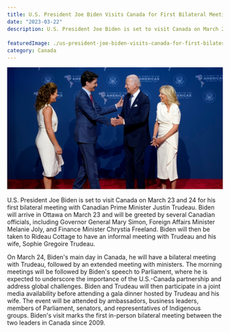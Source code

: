 ```yaml
---
title: U.S. President Joe Biden Visits Canada for First Bilateral Meeting Since 2009
date: "2023-03-22"
description: U.S. President Joe Biden is set to visit Canada on March 23 and 24 for his first bilateral meeting with Canadian Prime Minister Justin Trudeau. Biden will arrive in Ottawa on March 23 and will be greeted by several Canadian officials, including Governor General Mary Simon, Foreign Affairs Minister Melanie Joly, and Finance Minister Chrystia Freeland. Biden will then be taken to Rideau Cottage to have an informal meeting with Trudeau and his wife, Sophie Gregoire Trudeau.

featuredImage: ./us-president-joe-biden-visits-canada-for-first-bilateral-meeting-since-2009.jpeg
category: Canada
---
```


![us-president-joe-biden-visits-canada-for-first-bilateral-meeting-since-2009](./us-president-joe-biden-visits-canada-for-first-bilateral-meeting-since-2009.jpeg)

U.S. President Joe Biden is set to visit Canada on March 23 and 24 for his first bilateral meeting with Canadian Prime Minister Justin Trudeau. Biden will arrive in Ottawa on March 23 and will be greeted by several Canadian officials, including Governor General Mary Simon, Foreign Affairs Minister Melanie Joly, and Finance Minister Chrystia Freeland. Biden will then be taken to Rideau Cottage to have an informal meeting with Trudeau and his wife, Sophie Gregoire Trudeau.

On March 24, Biden's main day in Canada, he will have a bilateral meeting with Trudeau, followed by an extended meeting with ministers. The morning meetings will be followed by Biden's speech to Parliament, where he is expected to underscore the importance of the U.S.-Canada partnership and address global challenges. Biden and Trudeau will then participate in a joint media availability before attending a gala dinner hosted by Trudeau and his wife. The event will be attended by ambassadors, business leaders, members of Parliament, senators, and representatives of Indigenous groups. Biden's visit marks the first in-person bilateral meeting between the two leaders in Canada since 2009.